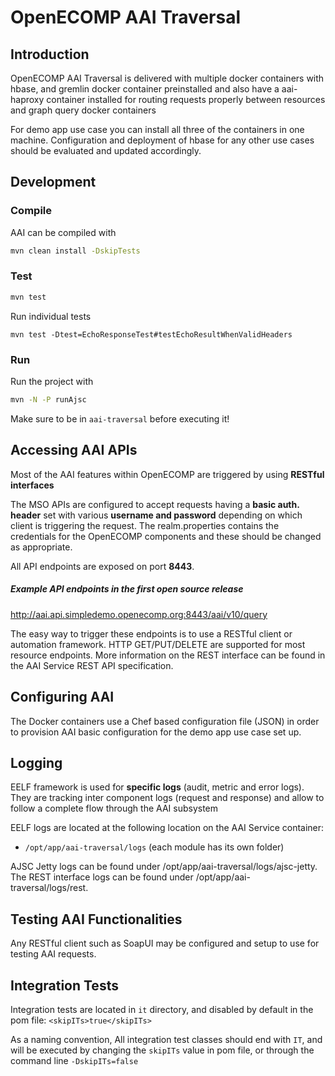 # OpenECOMP AAI Traversal

## Introduction
OpenECOMP AAI Traversal is delivered with multiple docker containers with hbase, and gremlin docker container preinstalled and also have a aai-haproxy container installed for routing requests properly between resources and graph query docker containers

For demo app use case you can install all three of the containers in one machine. Configuration and deployment of hbase for any other use cases should be evaluated and updated accordingly.

## Development
### Compile

AAI can be compiled with
``` bash
mvn clean install -DskipTests
```
### Test
``` bash
mvn test
```
Run individual tests
```
mvn test -Dtest=EchoResponseTest#testEchoResultWhenValidHeaders
```

### Run
Run the project with
``` bash
mvn -N -P runAjsc
```
Make sure to be in `aai-traversal` before executing it!

## Accessing AAI APIs
Most of the AAI features within OpenECOMP are triggered by using **RESTful interfaces**

The MSO APIs are configured to accept requests having a **basic auth. header** set with various **username and password** depending on which client is triggering the request. The realm.properties contains the credentials for the OpenECOMP components and these should be changed as appropriate.

All API endpoints are exposed on port **8443**.

##### Example API endpoints in the first open source release 
http://aai.api.simpledemo.openecomp.org:8443/aai/v10/query

The easy way to trigger these endpoints is to use a RESTful client or automation framework. HTTP GET/PUT/DELETE are supported for most resource endpoints. More information on the REST interface can be found in the AAI Service REST API specification.

## Configuring AAI
The Docker containers use a Chef based configuration file (JSON) in order to provision AAI basic configuration for the demo app use case set up. 
 
## Logging
EELF framework is used for **specific logs** (audit, metric and error logs). They are tracking inter component logs (request and response) and allow to follow a complete flow through the AAI subsystem
 
EELF logs are located at the following location on the AAI Service container:

- `/opt/app/aai-traversal/logs` (each module has its own folder)

AJSC Jetty logs can be found under /opt/app/aai-traversal/logs/ajsc-jetty.
The REST interface logs can be found under /opt/app/aai-traversal/logs/rest.

## Testing AAI Functionalities
Any RESTful client such as SoapUI may be configured and setup to use for testing AAI requests.

## Integration Tests
Integration tests are located in `it` directory, and disabled by default in the pom file:
`<skipITs>true</skipITs>`

As a naming convention, All integration test classes should end with `IT`, and will be executed by changing the `skipITs` value in pom file, or through the command line `-DskipITs=false`

